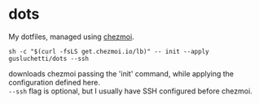# dots
My dotfiles, managed using [chezmoi](https://www.chezmoi.io/).  

`sh -c "$(curl -fsLS get.chezmoi.io/lb)" -- init --apply gusluchetti/dots --ssh`  

downloads chezmoi passing the 'init' command, while applying the configuration defined here.  
`--ssh` flag is optional, but I usually have SSH configured before chezmoi.
